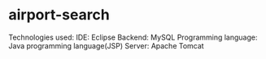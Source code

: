 # airport-search
Technologies used:
IDE: Eclipse 
Backend: MySQL
Programming language: Java programming language(JSP)
Server: Apache Tomcat
